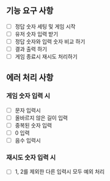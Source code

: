 ## 기능 요구 사항
- [ ] 정답 숫자 세팅 및 게임 시작
- [ ] 유저 숫자 입력 받기
- [ ] 정답 숫자와 입력 숫자 비교 하기
- [ ] 결과 출력 하기
- [ ] 게임 종료시 재시도 처리하기

## 에러 처리 사항
### 게임 숫자 입력 시
- [ ] 문자 입력시
- [ ] 올바르지 않은 길이 입력
- [ ] 중복된 숫자 입력
- [ ] 0 입력
- [ ] 음수 입력시

### 재시도 숫자 입력 시
- [ ] 1, 2를 제외한 다른 입력시 모두 예외 처리
